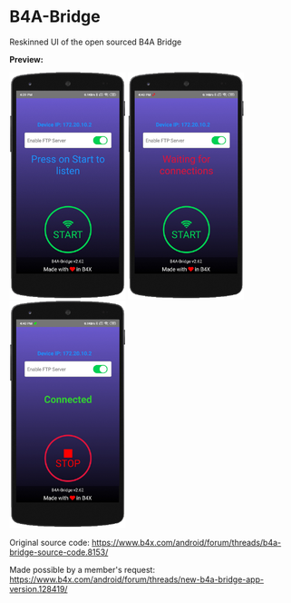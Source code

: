 # B4A-Bridge
Reskinned UI of the open sourced B4A Bridge

**Preview:**

<img src="https://github.com/pyhoon/B4A-Bridge/blob/main/images/01.png" title="01" height="400" /> <img src="https://github.com/pyhoon/B4A-Bridge/blob/main/images/02.png" title="02" height="400" /> <img src="https://github.com/pyhoon/B4A-Bridge/blob/main/images/03.png" title="03" height="400" />


Original source code: https://www.b4x.com/android/forum/threads/b4a-bridge-source-code.8153/

Made possible by a member's request: https://www.b4x.com/android/forum/threads/new-b4a-bridge-app-version.128419/
